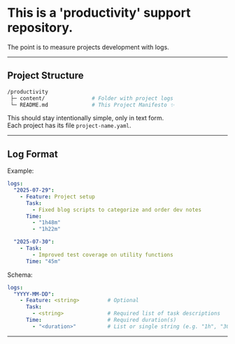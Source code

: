 # This is a 'productivity' support repository.

The point is to measure projects development with logs.

---

## **Project Structure**

```bash
/productivity
 ├─ content/               # Folder with project logs
 └─ README.md              # This Project Manifesto ✨
```

This should stay intentionally simple, only in text form.  
Each project has its file `project-name.yaml`.

---

## Log Format

Example:

```yaml
logs:
  "2025-07-29":
    - Feature: Project setup
      Task:
        - Fixed blog scripts to categorize and order dev notes
      Time:
        - "1h48m"
        - "1h22m"

  "2025-07-30":
    - Task:
        - Improved test coverage on utility functions
      Time: "45m"
```

Schema:

```yaml
logs:
  "YYYY-MM-DD":
    - Feature: <string>         # Optional
      Task:
        - <string>              # Required list of task descriptions
      Time:                     # Required duration(s)
        - "<duration>"          # List or single string (e.g. "1h", "30m")
```

---